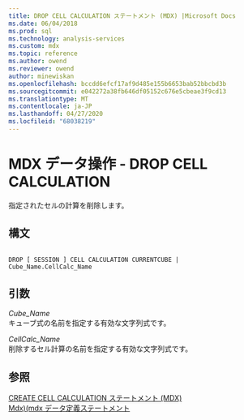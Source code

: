 ```yaml
---
title: DROP CELL CALCULATION ステートメント (MDX) |Microsoft Docs
ms.date: 06/04/2018
ms.prod: sql
ms.technology: analysis-services
ms.custom: mdx
ms.topic: reference
ms.author: owend
ms.reviewer: owend
author: minewiskan
ms.openlocfilehash: bccdd6efcf17af9d485e155b6653bab52bbcbd3b
ms.sourcegitcommit: e042272a38fb646df05152c676e5cbeae3f9cd13
ms.translationtype: MT
ms.contentlocale: ja-JP
ms.lasthandoff: 04/27/2020
ms.locfileid: "68038219"
---
```

# <a name="mdx-data-definition---drop-cell-calculation"></a>MDX データ操作 - DROP CELL CALCULATION


  指定されたセルの計算を削除します。  
  
## <a name="syntax"></a>構文  
  
```  
  
DROP [ SESSION ] CELL CALCULATION CURRENTCUBE | Cube_Name.CellCalc_Name  
```  
  
## <a name="arguments"></a>引数  
 *Cube_Name*  
 キューブ式の名前を指定する有効な文字列式です。  
  
 *CellCalc_Name*  
 削除するセル計算の名前を指定する有効な文字列式です。  
  
## <a name="see-also"></a>参照  
 [CREATE CELL CALCULATION ステートメント &#40;MDX&#41;](../mdx/mdx-data-definition-create-cell-calculation.md)   
 [Mdx&#41;&#40;mdx データ定義ステートメント](../mdx/mdx-data-definition-statements-mdx.md)  
  
  
